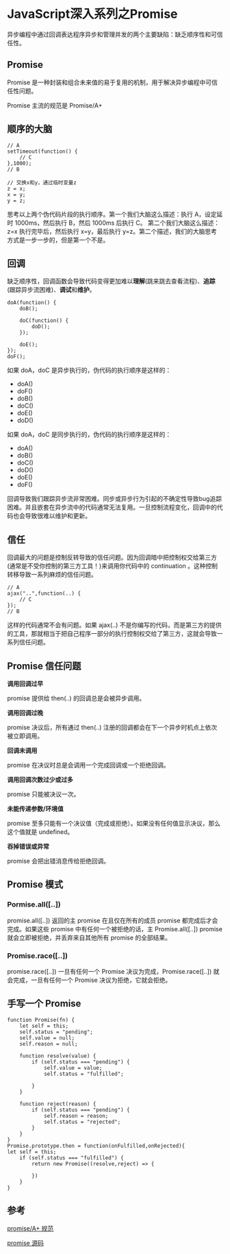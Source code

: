 # JavaScript深入系列之Promise

异步编程中通过回调表达程序异步和管理并发的两个主要缺陷：缺乏顺序性和可信任性。

## Promise 

Promise 是一种封装和组合未来值的易于复用的机制，用于解决异步编程中可信任性问题。

Promise 主流的规范是 Promise/A+

## 顺序的大脑

```
// A 
setTimeout(function() {
    // C
},1000);
// B

// 交换x和y，通过临时变量z
z = x;
x = y;
y = z;
```

思考以上两个伪代码片段的执行顺序。第一个我们大脑这么描述：执行 A，设定延时 1000ms，然后执行 B，然后 1000ms 后执行 C。
第二个我们大脑这么描述： z=x 执行完毕后，然后执行 x=y，最后执行 y=z。第二个描述，我们的大脑思考方式是一步一步的，但是第一个不是。

## 回调

缺乏顺序性，回调函数会导致代码变得更加难以**理解**(跳来跳去查看流程)、**追踪**(跟踪异步流困难)、**调试**和**维护**。

```
doA(function() {
    doB();
    
    doC(function() {
        doD(); 
    });
    
    doE();
});
doF();
```

如果 doA，doC 是异步执行的，伪代码的执行顺序是这样的：

- doA()
- doF()
- doB()
- doC()
- doE()
- doD()

如果 doA，doC 是同步执行的，伪代码的执行顺序是这样的：

- doA()
- doB()
- doC()
- doD()
- doE()
- doF()

回调导致我们跟踪异步流非常困难。同步或异步行为引起的不确定性导致bug追踪困难。并且嵌套在异步流中的代码通常无法复用。一旦控制流程变化，回调中的代码也会导致很难以维护和更新。

## 信任

回调最大的问题是控制反转导致的信任问题。因为回调暗中把控制权交给第三方(通常是不受你控制的第三方工具！)来调用你代码中的 continuation 。这种控制转移导致一系列麻烦的信任问题。

```
// A
ajax("..",function(..) {
    // C 
});
// B
```

这样的代码通常不会有问题。如果 ajax(..) 不是你编写的代码，而是第三方的提供的工具，那就相当于把自己程序一部分的执行控制权交给了第三方，这就会导致一系列信任问题。


## Promise 信任问题

**调用回调过早**

promise 提供给 then(..) 的回调总是会被异步调用。 

**调用回调过晚**

promise 决议后，所有通过 then(..) 注册的回调都会在下一个异步时机点上依次被立即调用。

**回调未调用**

promise 在决议时总是会调用一个完成回调或一个拒绝回调。

**调用回调次数过少或过多**

promise 只能被决议一次。


**未能传递参数/环境值**

promise 至多只能有一个决议值（完成或拒绝）。如果没有任何值显示决议，那么这个值就是 undefined。

**吞掉错误或异常**

promise 会把出错消息传给拒绝回调。

## Promise 模式

### Pormise.all([..])

promise.all([..]) 返回的主 promise 在且仅在所有的成员 promise 都完成后才会完成。如果这些 promise 中有任何一个被拒绝的话，主 Promise.all([..]) promise 就会立即被拒绝，并丢弃来自其他所有 promise 的全部结果。

### Promise.race([..])

promise.race([..]) 一旦有任何一个 Promise 决议为完成，Promise.race([..]) 就会完成，一旦有任何一个 Promise 决议为拒绝，它就会拒绝。


## 手写一个 Promise

```
function Promise(fn) {
    let self = this;
    self.status = "pending";
    self.value = null;
    self.reason = null;
    
    function resolve(value) {
        if (self.status === "pending") {
            self.value = value;
            self.status = "fulfilled";
            
        }
    }
    
    function reject(reason) {
        if (self.status === "pending") {
            self.reason = reason;
            self.status = "rejected";
        }
    }
}
Promise.prototype.then = function(onFulfilled,onRejected){
let self = this;
    if (self.status === "fulfilled") {
        return new Promise((resolve,reject) => {
            
        })
    }
}
```

## 参考

[promise/A+ 规范](https://promisesaplus.com/)

[promise 源码](https://github.com/then/promise)



